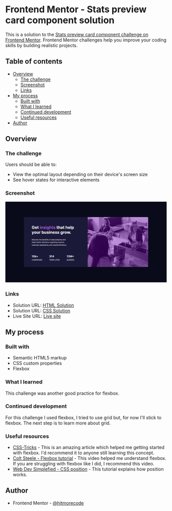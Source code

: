 # Frontend Mentor - Stats preview card component solution

This is a solution to the [Stats preview card component challenge on Frontend Mentor](https://www.frontendmentor.io/challenges/stats-preview-card-component-8JqbgoU62). Frontend Mentor challenges help you improve your coding skills by building realistic projects. 

## Table of contents

- [Overview](#overview)
  - [The challenge](#the-challenge)
  - [Screenshot](#screenshot)
  - [Links](#links)
- [My process](#my-process)
  - [Built with](#built-with)
  - [What I learned](#what-i-learned)
  - [Continued development](#continued-development)
  - [Useful resources](#useful-resources)
- [Author](#author)


## Overview

### The challenge

Users should be able to:

- View the optimal layout depending on their device's screen size
- See hover states for interactive elements

### Screenshot

![](./screenshot/screenshot_01.jpg)


### Links

- Solution URL: [HTML Solution](https://github.com/hitmorecode/3_column_preview_card_component/blob/main/index.html)
- Solution URL: [CSS Solution](https://github.com/hitmorecode/3_column_preview_card_component/blob/main/css/style.css)
- Live Site URL: [Live site](https://hitmorecode.github.io/3_column_preview_card_component/)

## My process

### Built with

- Semantic HTML5 markup
- CSS custom properties
- Flexbox


### What I learned

This challenge was another good practice for flexbox.

### Continued development

For this challenge I used flexbox, I tried to use grid but, for now I'll stick to flexbox.
The next step is to learn more about grid.


### Useful resources

- [CSS-Tricks](https://css-tricks.com/snippets/css/a-guide-to-flexbox/) - This is an amazing article which helped me getting started with flexbox. I'd recommend it to anyone still learning this concept.
- [Colt Steele - Flexbox tutorial](https://www.youtube.com/watch?v=qZv-rNx0jEA) - This video helped me understand flexbox. If you are struggling with flexbox like I did, I recommend this video.
- [Web Dev Simplefied - CSS position](https://www.youtube.com/watch?v=jx5jmI0UlXU) - This tutorial explains how position works.

## Author

- Frontend Mentor - [@hitmorecode](https://www.frontendmentor.io/profile/hitmorecode)